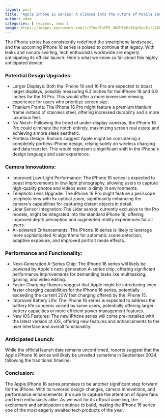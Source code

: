 ```yaml
---
layout: post
title: "Apple iPhone 16 Series: A Glimpse into the Future of Mobile Innovation"
author: adam
categories: [ reviews, news ]
image: https://images.macrumors.com/t/STnwdfsFMl_HUZHFvOsBSqtQwLE=/2250x/article-new/2023/03/iPhone-16-Mock-Header-1.jpg
---
```


The iPhone series has consistently redefined the smartphone landscape, and the upcoming iPhone 16 series is poised to continue that legacy. With leaks and rumors swirling, tech enthusiasts worldwide are eagerly anticipating its official launch. Here's what we know so far about this highly anticipated device:

### Potential Design Upgrades:

- Larger Displays: Both the iPhone 16 and 16 Pro are expected to boast larger displays, possibly measuring 6.3 inches for the iPhone 16 and 6.9 inches for the 16 Pro. This would offer a more immersive viewing experience for users who prioritize screen size.
- Titanium Frame: The iPhone 16 Pro might feature a premium titanium frame instead of stainless steel, offering increased durability and a more luxurious feel.
- No Notch: Following the trend of under-display cameras, the iPhone 16 Pro could eliminate the notch entirely, maximizing screen real estate and achieving a more sleek aesthetic.
- Portless Design: Rumors suggest Apple might be considering a completely portless iPhone design, relying solely on wireless charging and data transfer. This would represent a significant shift in the iPhone's design language and user experience.

### Camera Innovations:

- Improved Low-Light Performance: The iPhone 16 series is expected to boast improvements in low-light photography, allowing users to capture high-quality photos and videos even in dimly lit environments.
- Telephoto Lens Upgrade: The iPhone 16 Pro might feature a periscope telephoto lens with 5x optical zoom, significantly enhancing the camera's capabilities for capturing distant objects in detail.
- Lidar Sensor Integration: The Lidar sensor, currently exclusive to the Pro models, might be integrated into the standard iPhone 16, offering improved depth perception and augmented reality experiences for all users.
- AI-powered Enhancements: The iPhone 16 series is likely to leverage more sophisticated AI algorithms for automatic scene detection, adaptive exposure, and improved portrait mode effects.

### Performance and Functionality:

- Next-Generation A-Series Chip: The iPhone 16 series will likely be powered by Apple's next-generation A-series chip, offering significant performance improvements for demanding tasks like multitasking, gaming, and video editing.
- Faster Charging: Rumors suggest that Apple might be introducing even faster charging capabilities for the iPhone 16 series, potentially exceeding the current 20W fast charging offered by the iPhone 15.
- Improved Battery Life: The iPhone 16 series is expected to address the battery life concerns voiced by some users, potentially offering larger battery capacities or more efficient power management features.
- New iOS Features: The new iPhone series will come pre-installed with the latest version of iOS, offering new features and enhancements to the user interface and overall functionality.

### Anticipated Launch:

While the official launch date remains unconfirmed, reports suggest that the Apple iPhone 16 series will likely be unveiled sometime in September 2024, following the traditional timeline.

### Conclusion:

The Apple iPhone 16 series promises to be another significant step forward for the iPhone. With its rumored design changes, camera innovations, and performance enhancements, it's sure to capture the attention of Apple fans and tech enthusiasts alike. As we wait for its official unveiling, the excitement and anticipation continue to build, making the iPhone 16 series one of the most eagerly awaited tech products of the year.
